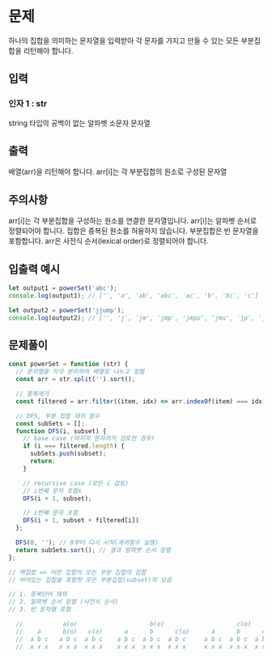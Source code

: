 # 문제
하나의 집합을 의미하는 문자열을 입력받아 각 문자를 가지고 만들 수 있는 모든 부분집합을 리턴해야 합니다.

## 입력
### 인자 1 : str
string 타입의 공백이 없는 알파벳 소문자 문자열

## 출력
배열(arr)을 리턴해야 합니다.
arr[i]는 각 부분집합의 원소로 구성된 문자열

## 주의사항
arr[i]는 각 부분집합을 구성하는 원소를 연결한 문자열입니다.
arr[i]는 알파벳 순서로 정렬되어야 합니다.
집합은 중복된 원소를 허용하지 않습니다.
부분집합은 빈 문자열을 포함합니다.
arr은 사전식 순서(lexical order)로 정렬되어야 합니다.

## 입출력 예시
```javascript
let output1 = powerSet('abc');
console.log(output1); // ['', 'a', 'ab', 'abc', 'ac', 'b', 'bc', 'c']

let output2 = powerSet('jjump');
console.log(output2); // ['', 'j', 'jm', 'jmp', 'jmpu', 'jmu', 'jp', 'jpu', 'ju', 'm', 'mp', 'mpu', 'mu', 'p', 'pu', 'u']
```

## 문제풀이
```javascript
const powerSet = function (str) {
  // 문자열을 각각 분리하여 배열로 나누고 정렬
  const arr = str.split('').sort();

  // 중복제거
  const filtered = arr.filter((item, idx) => arr.indexOf(item) === idx);

  // DFS, 부분 집합 재귀 함수
  const subSets = [];
  function DFS(i, subset) {
    // base case (마지막 문자까지 검토한 경우)
    if (i === filtered.length) {
      subSets.push(subset);
      return;
    }

    // recursive case (모든 i 검토)
    // i번째 문자 포함x
    DFS(i + 1, subset);

    // i번째 문자 포함
    DFS(i + 1, subset + filtered[i])
  };

  DFS(0, ''); // 0부터 다시 시작(재귀함수 실행)
  return subSets.sort(); // 결과 알파벳 순서 정렬
};

// 멱집합 => 어떤 집합의 모든 부분 집합의 집합
// 비어있는 집합을 포함한 모든 부분집합(subset)의 모음

// 1. 중복단어 제외
// 2. 알파벳 순서 정렬 (사전식 순서)
// 3. 빈 문자열 포함

  //           a(o)                    b(o)                    c(o)
  //    a      b(o)   c(o)      a      b      c(o)      a      b      c
  //  a b c   a b c  a b c    a b c  a b c  a b c     a b c  a b c  a b c
  //  x x x   x x o  x x x    x x x  x x x  x x x     x x x  x x x  x x x
```
